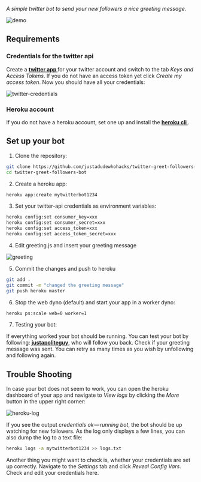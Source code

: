 *A simple twitter bot to send your new followers a nice greeting message.*

![demo](https://user-images.githubusercontent.com/31125521/35782557-f3dbd004-09f9-11e8-9fab-eaab504a7a1a.gif)

## Requirements

### Credentials for the twitter api

Create a <a href="https://apps.twitter.com"><b> twitter app </b></a> for your twitter account and switch to the tab *Keys and Access Tokens*. If you do not have an access token yet click *Create my access token*. Now you should have all your credentials:

![twitter-credentials](https://user-images.githubusercontent.com/31125521/35782141-f738728a-09f3-11e8-804c-00c8dec197c3.png)


### Heroku account
If you do not have a heroku account, set one up and install the <a href="https://devcenter.heroku.com/articles/heroku-cli#download-and-install"><b> heroku cli </b></a>.

## Set up your bot

1. Clone the repository:
``` bash
git clone https://github.com/justadudewhohacks/twitter-greet-followers-bot
cd twitter-greet-followers-bot
```

2. Create a heroku app:
``` bash
heroku app:create mytwitterbot1234
```

3. Set your twitter-api credentials as environment variables:
``` bash
heroku config:set consumer_key=xxx
heroku config:set consumer_secret=xxx
heroku config:set access_token=xxx
heroku config:set access_token_secret=xxx
```

4. Edit greeting.js and insert your greeting message

![greeting](https://user-images.githubusercontent.com/31125521/35782464-d2199f42-09f8-11e8-9966-f2db92ad423d.png)


5. Commit the changes and push to heroku
``` bash
git add .
git commit -m "changed the greeting message"
git push heroku master
```

6. Stop the web dyno (default) and start your app in a worker dyno:
``` bash
heroku ps:scale web=0 worker=1
```

7. Testing your bot:

If everything worked your bot should be running. You can test your bot by following: <a href="https://twitter.com/justapoliteguy"><b>justapoliteguy</b></a>, who will follow you back. Check if your greeting message was sent. You can retry as many times as you wish by unfollowing and following again.

## Trouble Shooting

In case your bot does not seem to work, you can open the heroku dashboard of your app and navigate to *View logs* by clicking the *More* button in the upper right corner:

![heroku-log](https://user-images.githubusercontent.com/31125521/35809370-a91d817c-0a88-11e8-9fef-312f1c648611.png)

If you see the output *credentials ok — running bot*, the bot should be up watching for new followers. As the log only displays a few lines, you can also dump the log to a text file:
``` bash
heroku logs -a mytwitterbot1234 >> logs.txt
```

Another thing you might want to check is, whether your credentials are set up correctly. Navigate to the *Settings* tab and click *Reveal Config Vars*. Check and edit your credentials here.